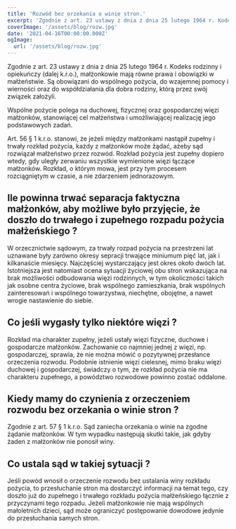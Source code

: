 ```yaml
---
title: 'Rozwód bez orzekania o winie stron.'
excerpt: 'Zgodnie z art. 23 ustawy z dnia z dnia 25 lutego 1964 r. Kodeks rodzinny i opiekuńczy (dalej k.r.o.), małżonkowie mają równe prawa i obowiązki w małżeństwie. '
coverImage: '/assets/blog/rozw.jpg'
date: '2021-04-16T00:00:00.000Z'
ogImage:
  url: '/assets/blog/rozw.jpg'
---
```


Zgodnie z art. 23 ustawy z dnia z dnia 25 lutego 1964 r. Kodeks rodzinny i opiekuńczy (dalej k.r.o.), małżonkowie mają równe prawa i obowiązki w małżeństwie. Są obowiązani do wspólnego pożycia, do wzajemnej pomocy i wierności oraz do współdziałania dla dobra rodziny, którą przez swój związek założyli.

Wspólne pożycie polega na duchowej, fizycznej oraz gospodarczej więzi małżonków, stanowiącej cel małżeństwa i umożliwiającej realizację jego podstawowych zadań. 

Art. 56 § 1 k.r.o. stanowi, że jeżeli między małżonkami nastąpił zupełny i trwały rozkład pożycia, każdy z małżonków może żądać, ażeby sąd rozwiązał małżeństwo przez rozwód.
Rozkład pożycia jest zupełny dopiero wtedy, gdy uległy zerwaniu wszystkie wymienione więzi łączące małżonków. Rozkład, o którym mowa, jest przy tym procesem rozciągniętym w czasie, a nie zdarzeniem jednorazowym.

## Ile powinna trwać separacja faktyczna małżonków, aby możliwe było przyjęcie, że doszło do trwałego i zupełnego rozpadu pożycia małżeńskiego ?

W orzecznictwie sądowym, za trwały rozpad pożycia na przestrzeni lat uznawane były zarówno okresy sepracji trwające miniumum pięć lat, jak i kilkanaście miesięcy. Najczęściej wystarczający jest okres około dwóch lat. Istotniejsza jest natomiast ocena sytuacji życiowej obu stron wskazująca na brak możliwości odbudowania więzi rodzinnych, w tym okoliczności takich jak osobne centra życiowe, brak wspólnego zamieszkania, brak wspólnych zainteresowań i wspólnego towarzystwa, niechętne, obojętne, a nawet wrogie nastawienie do siebie.

## Co jeśli wygasły tylko niektóre więzi ?

Rozkład ma charakter zupełny, jeżeli ustały więzi fizyczne, duchowe i gospodarcze małżonków. Zachowanie co najmniej jednej z więzi, np. gospodarczej, sprawia, że nie można mówić o pozytywnej przesłance orzeczenia rozwodu. Podobnie istnienie więzi cielesnej, mimo braku więzi duchowej i gospodarczej, świadczy o tym, że rozkład pożycia nie ma charakteru zupełnego, a powództwo rozwodowe powinno zostać oddalone.

## Kiedy mamy do czynienia z orzeczeniem rozwodu bez orzekania o winie stron ?

Zgodnie z art. 57 § 1 k.r.o. Sąd zaniecha orzekania o winie na zgodne żądanie małżonków. W tym wypadku następują skutki takie, jak gdyby żaden z małżonków nie ponosił winy.

## Co ustala sąd w takiej sytuacji ?

Jeśli powód wnosił o orzeczenie rozwodu bez ustalania winy rozkładu pożycia, to przesłuchanie stron ma dostarczyć informacji na temat tego, czy doszło już do zupełnego i trwałego rozkładu pożycia małżeńskiego łącznie z przyczynami tego rozpadu. Jeżeli małżonkowie nie mają wspólnych małoletnich dzieci, sąd może ograniczyć postępowanie dowodowe jedynie do przesłuchania samych stron.

